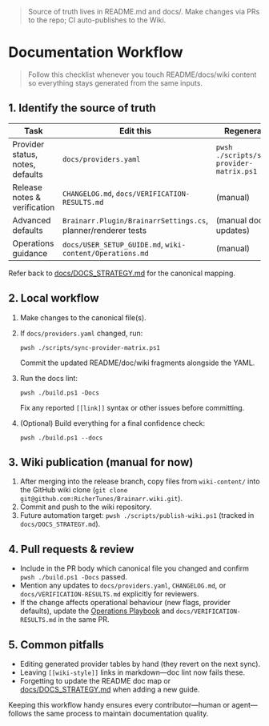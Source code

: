 
<!-- SYNCED_WIKI_PAGE: Do not edit in the GitHub Wiki UI. This page is synced from wiki-content/ in the repository. -->
> Source of truth lives in README.md and docs/. Make changes via PRs to the repo; CI auto-publishes to the Wiki.

# Documentation Workflow

> Follow this checklist whenever you touch README/docs/wiki content so everything stays generated from the same inputs.

## 1. Identify the source of truth

| Task | Edit this | Regenerate |
|------|-----------|------------|
| Provider status, notes, defaults | `docs/providers.yaml` | `pwsh ./scripts/sync-provider-matrix.ps1` |
| Release notes & verification | `CHANGELOG.md`, `docs/VERIFICATION-RESULTS.md` | (manual) |
| Advanced defaults | `Brainarr.Plugin/BrainarrSettings.cs`, planner/renderer tests | (manual doc updates) |
| Operations guidance | `docs/USER_SETUP_GUIDE.md`, `wiki-content/Operations.md` | (manual) |

Refer back to [docs/DOCS_STRATEGY.md](../docs/DOCS_STRATEGY.md) for the canonical mapping.

## 2. Local workflow

1. Make changes to the canonical file(s).
2. If `docs/providers.yaml` changed, run:

   ```pwsh
   pwsh ./scripts/sync-provider-matrix.ps1
   ```

   Commit the updated README/doc/wiki fragments alongside the YAML.
3. Run the docs lint:

   ```pwsh
   pwsh ./build.ps1 -Docs
   ```

   Fix any reported `[[link]]` syntax or other issues before committing.
4. (Optional) Build everything for a final confidence check:

   ```pwsh
   pwsh ./build.ps1 --docs
   ```

## 3. Wiki publication (manual for now)

1. After merging into the release branch, copy files from `wiki-content/` into the GitHub wiki clone (`git clone git@github.com:RicherTunes/Brainarr.wiki.git`).
2. Commit and push to the wiki repository.
3. Future automation target: `pwsh ./scripts/publish-wiki.ps1` (tracked in `docs/DOCS_STRATEGY.md`).

## 4. Pull requests & review

- Include in the PR body which canonical file you changed and confirm `pwsh ./build.ps1 -Docs` passed.
- Mention any updates to `docs/providers.yaml`, `CHANGELOG.md`, or `docs/VERIFICATION-RESULTS.md` explicitly for reviewers.
- If the change affects operational behaviour (new flags, provider defaults), update the [Operations Playbook](Operations.md) and `docs/VERIFICATION-RESULTS.md` in the same PR.

## 5. Common pitfalls

- Editing generated provider tables by hand (they revert on the next sync).
- Leaving `[[wiki-style]]` links in markdown—doc lint now fails these.
- Forgetting to update the README doc map or [docs/DOCS_STRATEGY.md](../docs/DOCS_STRATEGY.md) when adding a new guide.

Keeping this workflow handy ensures every contributor—human or agent—follows the same process to maintain documentation quality.
